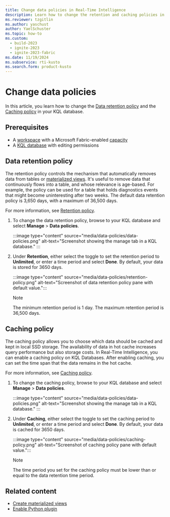 ```yaml
---
title: Change data policies in Real-Time Intelligence
description: Learn how to change the retention and caching policies in Real-Time Intelligence.
ms.reviewer: tzgitlin
ms.author: yaschust
author: YaelSchuster
ms.topic: how-to
ms.custom:
  - build-2023
  - ignite-2023
  - ignite-2023-fabric
ms.date: 11/19/2024
ms.subservice: rti-kusto
ms.search.form: product-kusto
---
```


# Change data policies

In this article, you learn how to change the [Data retention policy](#data-retention-policy) and the [Caching policy](#caching-policy) in your KQL database.

## Prerequisites

* A [workspace](../get-started/create-workspaces.md) with a Microsoft Fabric-enabled [capacity](../enterprise/licenses.md#capacity)
* A [KQL database](create-database.md) with editing permissions

## Data retention policy

The retention policy controls the mechanism that automatically removes data from tables or [materialized views](/azure/data-explorer/kusto/management/materialized-views/materialized-view-overview?context=/fabric/context/context&pivots=fabric). It's useful to remove data that continuously flows into a table, and whose relevance is age-based. For example, the policy can be used for a table that holds diagnostics events that might become uninteresting after two weeks. The default data retention policy is 3,650 days, with a maximum of 36,500 days.

For more information, see [Retention policy](/azure/data-explorer/kusto/management/retentionpolicy?context=/fabric/context/context).  

1. To change the data retention policy, browse to your KQL database and select **Manage** > **Data policies**.

    :::image type="content" source="media/data-policies/data-policies.png" alt-text="Screenshot showing the manage tab in a KQL database." :::

1. Under **Retention**, either select the toggle to set the retention period to **Unlimited**, or enter a time period and select **Done**. By default, your data is stored for 3650 days.

    :::image type="content" source="media/data-policies/retention-policy.png" alt-text="Screenshot of data retention policy pane with default value.":::

    > [!NOTE]
    > The minimum retention period is 1 day. The maximum retention period is 36,500 days.

## Caching policy

The caching policy allows you to choose which data should be cached and kept in local SSD storage. The availability of data in hot cache increases query performance but also storage costs. In Real-Time Intelligence, you can enable a caching policy on KQL Databases. After enabling caching, you can set the time span that the data remains in the hot cache.

For more information, see [Caching policy](/azure/data-explorer/kusto/management/cachepolicy?context=/fabric/context/context&pivots=fabric).

1. To change the caching policy, browse to your KQL database and select **Manage** > **Data policies**.

    :::image type="content" source="media/data-policies/data-policies.png" alt-text="Screenshot showing the manage tab in a KQL database." :::

1. Under **Caching**, either select the toggle to set the caching period to **Unlimited**, or enter a time period and select **Done**. By default, your data is cached for 3650 days.

    :::image type="content" source="media/data-policies/caching-policy.png" alt-text="Screenshot of caching policy pane with default value.":::

    > [!NOTE]
    > The time period you set for the caching policy must be lower than or equal to the data retention time period.

## Related content

* [Create materialized views](materialized-view.md)
* [Enable Python plugin](python-plugin.md)
